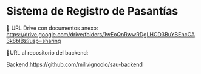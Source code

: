 # Sistema de Registro de Pasantías

📎 URL Drive con documentos anexo:  
https://drive.google.com/drive/folders/1wEoQnRwwRDgLHCD3BuYBEhcCA3k8blBz?usp=sharing

📎URL al repositorio del backend:

Backend:https://github.com/milivignoolo/sau-backend
